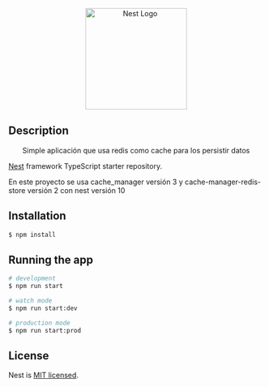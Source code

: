 <p align="center">
  <a href="http://nestjs.com/" target="blank"><img src="https://nestjs.com/img/logo-small.svg" width="200" alt="Nest Logo" /></a>
</p>

[circleci-image]: https://img.shields.io/circleci/build/github/nestjs/nest/master?token=abc123def456
[circleci-url]: https://circleci.com/gh/nestjs/nest

## Description

  <p align="center">Simple aplicación que usa redis como cache para los persistir datos</p>
    <p align="center">

[Nest](https://github.com/nestjs/nest) framework TypeScript starter repository.

<p>
En este proyecto se usa cache_manager versión 3 y cache-manager-redis-store versión 2 con nest versión 10
</p>

## Installation

```bash
$ npm install
```

## Running the app

```bash
# development
$ npm run start

# watch mode
$ npm run start:dev

# production mode
$ npm run start:prod
```

## License

Nest is [MIT licensed](LICENSE).
